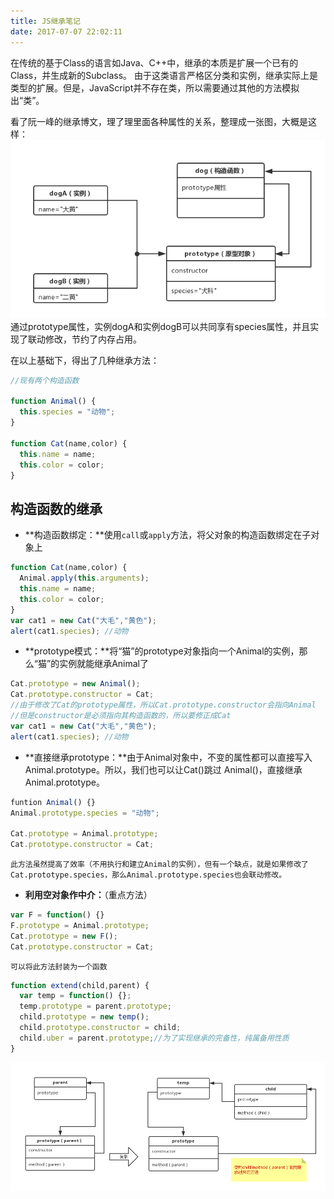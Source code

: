 ```yaml
---
title: JS继承笔记
date: 2017-07-07 22:02:11
---
```

在传统的基于Class的语言如Java、C++中，继承的本质是扩展一个已有的Class，并生成新的Subclass。
由于这类语言严格区分类和实例，继承实际上是类型的扩展。但是，JavaScript并不存在类，所以需要通过其他的方法模拟出“类”。

<!--more-->

看了阮一峰的继承博文，理了理里面各种属性的关系，整理成一张图，大概是这样：
![](https://github.com/Yx1aoq1/Yx1aoq1.github.io/raw/master/images/jicheng-1.png)
通过prototype属性，实例dogA和实例dogB可以共同享有species属性，并且实现了联动修改，节约了内存占用。

在以上基础下，得出了几种继承方法：
```javascript
//现有两个构造函数

function Animal() {
  this.species = "动物";
}

function Cat(name,color) {
  this.name = name;
  this.color = color;
}
```

## 构造函数的继承

* **构造函数绑定：**使用`call`或`apply`方法，将父对象的构造函数绑定在子对象上
```javascript
function Cat(name,color) {
  Animal.apply(this.arguments);
  this.name = name;
  this.color = color;
}
var cat1 = new Cat("大毛","黄色");
alert(cat1.species); //动物
```

* **prototype模式：**将“猫”的prototype对象指向一个Animal的实例，那么“猫”的实例就能继承Animal了
```javascript
Cat.prototype = new Animal();
Cat.prototype.constructor = Cat;
//由于修改了Cat的prototype属性，所以Cat.prototype.constructor会指向Animal
//但是constructor是必须指向其构造函数的，所以要修正成Cat
var cat1 = new Cat("大毛","黄色");
alert(cat1.species); //动物
```

* **直接继承prototype：**由于Animal对象中，不变的属性都可以直接写入Animal.prototype。所以，我们也可以让Cat()跳过 Animal()，直接继承Animal.prototype。
```javascript
funtion Animal() {}
Animal.prototype.species = "动物";

Cat.prototype = Animal.prototype;
Cat.prototype.constructor = Cat;
```
	此方法虽然提高了效率（不用执行和建立Animal的实例），但有一个缺点，就是如果修改了Cat.prototype.species，那么Animal.prototype.species也会联动修改。

* **利用空对象作中介：**（重点方法）
```javascript
var F = function() {}
F.prototype = Animal.prototype;
Cat.prototype = new F();
Cat.prototype.constructor = Cat;
```
	可以将此方法封装为一个函数
```javascript
function extend(child,parent) {
  var temp = function() {};
  temp.prototype = parent.prototype;
  child.prototype = new temp();
  child.prototype.constructor = child;
  child.uber = parent.prototype;//为了实现继承的完备性，纯属备用性质
}
```
![](https://github.com/Yx1aoq1/Yx1aoq1.github.io/raw/master/images/jicheng-2.png)
